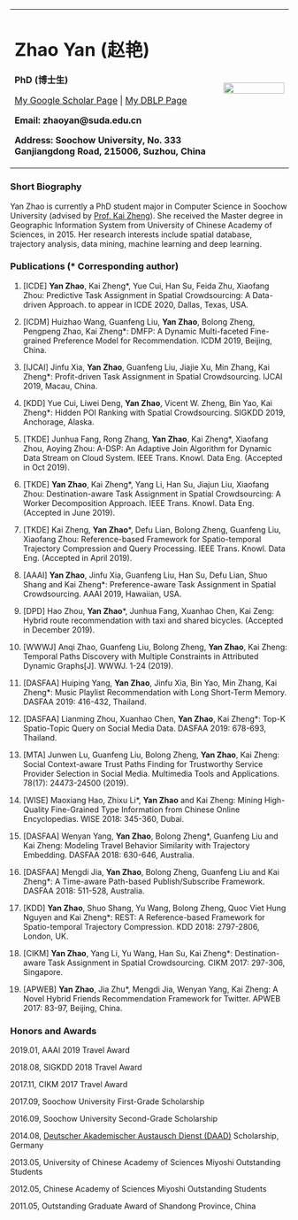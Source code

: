 <table border="0">
  <tr>
    <td width="75%">
      <h1>Zhao Yan (赵艳)</h1>
      <p><b>PhD (博士生)</b></p>
      <p><a href="https://scholar.google.com.hk/citations?hl=zh-CN&user=Oumc6Y4AAAAJ&view_op=list_works&gmla=AJsN-F4Mcdx7WA_X0P92YnKPJ53XghjFlVcFR5Ci71JnwKCO3EEtGU4VgdOmJct1EExlomSKyQWiMZH44t3skUHCjcx8M-d2u91JXNBD6itbZ8ymtTsP9RA">My Google Scholar Page</a> |
      <a href="https://dblp.uni-trier.de/pers/hd/z/Zhao_0008:Yan">My DBLP Page</a></p>
      <p><b>Email: zhaoyan@suda.edu.cn</b></p>
      <p><b>Address: Soochow University, No. 333 Ganjiangdong Road, 215006, Suzhou, China</b></p>
    </td>
    <td width="25%">
      <img src="/2cun.jpg" width="100%">      
    </td>
  </tr>
</table>

### Short Biography

Yan Zhao is currently a PhD student major in Computer Science in Soochow University (advised by [Prof. Kai Zheng](http://zheng-kai.com/)). She received the Master degree in Geographic Information System from University of Chinese Academy of Sciences, in 2015. Her research interests include spatial database, trajectory analysis, data mining, machine learning and deep learning.

### Publications (* Corresponding author)

1. [ICDE] **Yan Zhao**, Kai Zheng*, Yue Cui, Han Su, Feida Zhu, Xiaofang Zhou: Predictive Task Assignment in Spatial Crowdsourcing: A Data-driven Approach. to appear in ICDE 2020, Dallas, Texas, USA.

2. [ICDM] Huizhao Wang, Guanfeng Liu, **Yan Zhao**, Bolong Zheng, Pengpeng Zhao, Kai Zheng*: DMFP: A Dynamic Multi-faceted Fine-grained Preference Model for Recommendation. ICDM 2019, Beijing, China.

3. [IJCAI] Jinfu Xia, **Yan Zhao**, Guanfeng Liu, Jiajie Xu, Min Zhang, Kai Zheng*: Profit-driven Task Assignment in Spatial Crowdsourcing. IJCAI 2019, Macau, China.

4. [KDD] Yue Cui, Liwei Deng, **Yan Zhao**, Vicent W. Zheng, Bin Yao, Kai Zheng*: Hidden POI Ranking with Spatial Crowdsourcing. SIGKDD 2019, Anchorage, Alaska.

5. [TKDE] Junhua Fang, Rong Zhang, **Yan Zhao**, Kai Zheng*, Xiaofang Zhou, Aoying Zhou: A-DSP: An Adaptive Join Algorithm for Dynamic Data Stream on Cloud System. IEEE Trans. Knowl. Data Eng. (Accepted in Oct 2019).

6. [TKDE] **Yan Zhao**, Kai Zheng*, Yang Li, Han Su, Jiajun Liu, Xiaofang Zhou: Destination-aware Task Assignment in Spatial Crowdsourcing: A Worker Decomposition Approach. IEEE Trans. Knowl. Data Eng. (Accepted in June 2019).

7. [TKDE] Kai Zheng, **Yan Zhao***, Defu Lian, Bolong Zheng, Guanfeng Liu, Xiaofang Zhou: Reference-based Framework for Spatio-temporal Trajectory Compression and Query Processing. IEEE Trans. Knowl. Data Eng. (Accepted in April 2019).

8. [AAAI] **Yan Zhao**, Jinfu Xia, Guanfeng Liu, Han Su, Defu Lian, Shuo Shang and Kai Zheng*: Preference-aware Task Assignment in Spatial Crowdsourcing. AAAI 2019, Hawaiian, USA.

9. [DPD] Hao Zhou, **Yan Zhao***, Junhua Fang, Xuanhao Chen, Kai Zeng: Hybrid route recommendation with taxi and shared bicycles. (Accepted in December 2019).

10. [WWWJ] Anqi Zhao, Guanfeng Liu, Bolong Zheng, **Yan Zhao**, Kai Zheng: Temporal Paths Discovery with Multiple Constraints in Attributed Dynamic Graphs[J]. WWWJ. 1-24 (2019).

11. [DASFAA] Huiping Yang, **Yan Zhao**, Jinfu Xia, Bin Yao, Min Zhang, Kai Zheng*: Music Playlist Recommendation with Long Short-Term Memory. DASFAA 2019: 416-432, Thailand. 

12. [DASFAA] Lianming Zhou, Xuanhao Chen, **Yan Zhao**, Kai Zheng*: Top-K Spatio-Topic Query on Social Media Data. DASFAA 2019: 678-693, Thailand.

13. [MTA] Junwen Lu, Guanfeng Liu, Bolong Zheng, **Yan Zhao**, Kai Zheng: Social Context-aware Trust Paths Finding for Trustworthy Service Provider Selection in Social Media. Multimedia Tools and Applications. 78(17): 24473-24500 (2019).

14. [WISE] Maoxiang Hao, Zhixu Li*, **Yan Zhao** and Kai Zheng: Mining High-Quality Fine-Grained Type Information from Chinese Online Encyclopedias. WISE 2018: 345-360, Dubai.

15. [DASFAA] Wenyan Yang, **Yan Zhao**, Bolong Zheng*, Guanfeng Liu and Kai Zheng: Modeling Travel Behavior Similarity with Trajectory Embedding. DASFAA 2018: 630-646, Australia.  

16. [DASFAA] Mengdi Jia, **Yan Zhao**, Bolong Zheng, Guanfeng Liu and Kai Zheng*: A Time-aware Path-based Publish/Subscribe Framework. DASFAA 2018: 511-528, Australia.

17. [KDD] **Yan Zhao**, Shuo Shang, Yu Wang, Bolong Zheng, Quoc Viet Hung Nguyen and Kai Zheng*: REST: A Reference-based Framework for Spatio-temporal Trajectory Compression. KDD 2018: 2797-2806, London, UK.

18. [CIKM] **Yan Zhao**, Yang Li, Yu Wang, Han Su, Kai Zheng*: Destination-aware Task Assignment in Spatial Crowdsourcing. CIKM 2017: 297-306, Singapore.

19. [APWEB] **Yan Zhao**, Jia Zhu*, Mengdi Jia, Wenyan Yang, Kai Zheng: A Novel Hybrid Friends Recommendation Framework for Twitter. APWEB 2017: 83-97, Beijing, China.

###  Honors and Awards

2019.01, AAAI 2019 Travel Award

2018.08, SIGKDD 2018 Travel Award

2017.11, CIKM 2017 Travel Award

2017.09, Soochow University First-Grade Scholarship

2016.09, Soochow University Second-Grade Scholarship

2014.08, [Deutscher Akademischer Austausch Dienst (DAAD)](https://www.daad.de) Scholarship, Germany 

2013.05, University of Chinese Academy of Sciences Miyoshi Outstanding Students

2012.05, Chinese Academy of Sciences Miyoshi Outstanding Students    

2011.05, Outstanding Graduate Award of Shandong Province, China 

